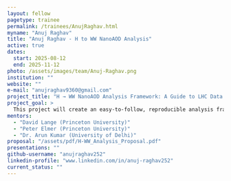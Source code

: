 ```yaml
---
layout: fellow
pagetype: trainee
permalink: /trainees/AnujRaghav.html
myname: "Anuj Raghav"
title: "Anuj Raghav - H to WW NanoAOD Analysis"
active: true
dates:
  start: 2025-08-12
  end: 2025-11-12
photo: /assets/images/team/Anuj-Raghav.png
institution: ""
website: ""
e-mail: "anujraghav9360@gmail.com"
project_title: "H → WW NanoAOD Analysis Framework: A Guide to LHC Data Analysis"
project_goal: >
  This project will create an easy-to-follow, reproducible analysis framework for studying the Higgs boson decay to WW (H → WW) using NanoAOD data from the LHC. It’s designed to help beginners and early-career researchers learn realistic collider data analysis step-by-step. The work will include well-documented Python and ROOT code, along with clear explanations, so users can carry out event selection, background estimation, and result visualization while understanding the physics behind each step. The final outcome will be a public GitHub repository that works both as a practical analysis toolkit and a comprehensive learning resource.
mentors:
  - "David Lange (Princeton University)"
  - "Peter Elmer (Princeton University)"
  - "Dr. Arun Kumar (University of Delhi)"
proposal: "/assets/pdf/H-WW_Analysis_Proposal.pdf"
presentations: ""
github-username: "anujraghav252"
linkedin-profile: "www.linkedin.com/in/anuj-raghav252"
current_status: ""
---
```

